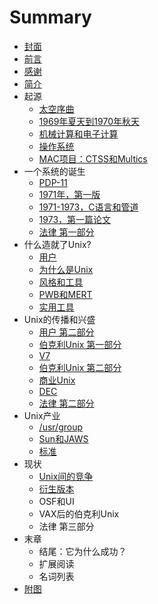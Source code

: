 # Summary

* [封面](README.md)
* [前言](mix/0-Preface.md)
* [感谢](mix/1-Acknowledgements.md)
* [简介](mix/2-Introduction.md)
* 起源
    * [太空序曲](chapters/0-Prelude_to_Space.md)
    * [1969年夏天到1970年秋天](chapters/1-Summer_1969-Fall_1970.md)
    * [机械计算和电子计算](chapters/2-Calculating_and_Computing.md)
    * [操作系统](chapters/3-Operating_System.md)
    * [MAC项目：CTSS和Multics](chapters/4-Project_MAC_CTSS_and_Multics.md)
* 一个系统的诞生
    * [PDP-11](chapters/5-The_PDP_11.md)
    * [1971年，第一版](chapters/6-First_Edition_1971.md)
    * [1971-1973，C语言和管道](chapters/7-C_and_pipes_1971_to_1973.md)
    * [1973，第一篇论文](chapters/8-The_First_Paper_1973.md)
    * [法律 第一部分](chapters/9-The_Law_Part_I.md)
* 什么造就了Unix?
    * [用户](chapters/10-The_Users.md)
    * [为什么是Unix](chapters/11-Why_Unix.md)
    * [风格和工具](chapters/12-Style_and_Tools.md)
    * [PWB和MERT](chapters/13-PWB_and_MERT.md)
    * [实用工具](chapters/14-Utilities.md)
* Unix的传播和兴盛
    * [用户 第二部分](chapters/15-The_Users_Part_II.md)
    * [伯克利Unix 第一部分](chapters/16-Berkeley_Unix_Part_I.md)
    * [V7](chapters/17-Version_7.md)
    * [伯克利Unix 第二部分](chapters/18-Berkeley_Unix_Part_II.md)
    * [商业Unix](chapters/19-Commercial_Unix.md)
    * [DEC](chapters/20-DEC.md)
    * [法律 第二部分](chapters/21-The_Law_Part_II.md)
* Unix产业
    * [\/usr\/group](chapters/22-usr_group.md)
    * [Sun和JAWS](chapters/23-Sun_and_JAWS.md)
    * [标准](chapters/24-Standards.md)
* 现状
    * [Unix间的竞争](chapters/25-Dulling_Unixes.md)
    * [衍生版本](chapters/26-Offspring_Systems.md)
    * OSF和UI
    * VAX后的伯克利Unix
    * 法律 第三部分
* 末章
    * 结尾：它为什么成功？
    * 扩展阅读
    * 名词列表
* [附图](mix/3-Attached_Photos.md)
